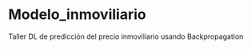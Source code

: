 # Modelo_inmoviliario
Taller DL de predicción del precio inmoviliario usando Backpropagation



























